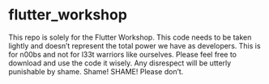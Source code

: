 # flutter_workshop

This repo is solely for the Flutter Workshop.
This code needs to be taken lightly and doesn’t represent the total power we have as developers. This is for n00bs and not for l33t warriors like ourselves.
Please feel free to download and use the code it wisely. Any disrespect will be utterly punishable by shame. Shame! SHAME!
Please don’t.
